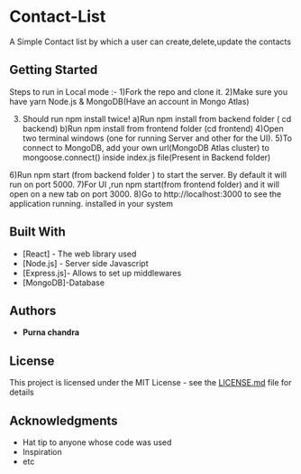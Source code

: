 # Contact-List

A Simple Contact list by which a user can create,delete,update the contacts

## Getting Started

Steps to run in Local mode :-
1)Fork the repo and clone it.
2)Make sure you have yarn Node.js & MongoDB(Have an account in Mongo Atlas)

3. Should run npm install twice!
   a)Run npm install from backend folder ( cd backend)
   b)Run npm install from frontend folder (cd frontend)
   4)Open two terminal windows (one for running Server and other for the UI).
   5)To connect to MongoDB, add your own url(MongoDB Atlas cluster) to mongoose.connect() inside index.js file(Present in Backend folder)

6)Run npm start (from backend folder ) to start the server. By default it will run on port 5000.
7)For UI ,run npm start(from frontend folder) and it will open on a new tab on port 3000.
8)Go to http://localhost:3000 to see the application running.
installed in your system

## Built With

- [React] - The web library used
- [Node.js] - Server side Javascript
- [Express.js]- Allows to set up middlewares
- [MongoDB]-Database

## Authors

- **Purna chandra**

## License

This project is licensed under the MIT License - see the [LICENSE.md](LICENSE.md) file for details

## Acknowledgments

- Hat tip to anyone whose code was used
- Inspiration
- etc
